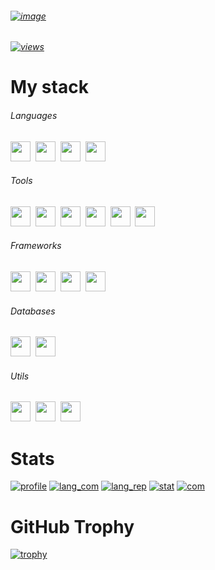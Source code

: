 ###### [![image](https://user-images.githubusercontent.com/93442793/193453255-0b4e2cf5-d759-4752-9423-43b2ebe32bba.png)](header.png)
###### [![views](https://komarev.com/ghpvc/?username=notjik&color=bf91f3&style=flat)](https://komarev.com/ghpvc/?username=notjik&color=bf91f3&style=flat)
# My stack

###### Languages
<p class="languages">
<a href="https://python.org/"><img height="32" width="32" src="https://cdn.simpleicons.org/python/bf91f3"/></a>&nbsp;
<a href="https://isocpp.org/"><img height="32" width="32" src="https://cdn.simpleicons.org/cplusplus/bf91f3"/></a>&nbsp;
<a href="https://w3.org/html/"><img height="32" width="32" src="https://cdn.simpleicons.org/html5/bf91f3"/></a>&nbsp;
<a href="https://w3.org/Style/CSS/"><img height="32" width="32" src="https://cdn.simpleicons.org/css3/bf91f3"/></a>&nbsp;
</p>

###### Tools
<p class="tools">
<a href="https://git-scm.com/"><img height="32" width="32" src="https://cdn.simpleicons.org/git/bf91f3"/></a>&nbsp;
<a href="https://docker.com/"><img height="32" width="32" src="https://cdn.simpleicons.org/docker/bf91f3"/></a>&nbsp;
<a href="https://ubuntu.com/"><img height="32" width="32" src="https://cdn.simpleicons.org/ubuntu/bf91f3"/></a>&nbsp;
<a href="https://jetbrains.com/pycharm/"><img height="32" width="32" src="https://cdn.simpleicons.org/pycharm/bf91f3"/></a>&nbsp;
<a href="https://visualstudio.microsoft.com/"><img height="32" width="32" src="https://cdn.simpleicons.org/visualstudio/bf91f3"/></a>&nbsp;
<a href="https://code.visualstudio.com/"><img height="32" width="32" src="https://cdn.simpleicons.org/visualstudiocode/bf91f3"/></a>&nbsp;
</p>

###### Frameworks
<p class="frameworks">
<a href="https://djangoproject.com/"><img height="32" width="32" src="https://cdn.simpleicons.org/django/bf91f3"/></a>&nbsp;
<a href="https://qt.io/"><img height="32" width="32" src="https://cdn.simpleicons.org/qt/bf91f3"/></a>&nbsp;
<a href="https://flask.palletsprojects.com/"><img height="32" width="32" src="https://cdn.simpleicons.org/flask/bf91f3"/></a>&nbsp;
<a href="https://getbootstrap.com/"><img height="32" width="32" src="https://cdn.simpleicons.org/bootstrap/bf91f3"/></a>&nbsp;
</p>

###### Databases
<p class="databases">
<a href="https://postgresql.org/"><img height="32" width="32" src="https://cdn.simpleicons.org/postgresql/bf91f3"/></a>&nbsp;
<a href="https://sqlite.org/"><img height="32" width="32" src="https://cdn.simpleicons.org/sqlite/bf91f3"/></a>&nbsp;
</p>

###### Utils
<p class="utils">
<a href="https://mozilla.org/"><img height="32" width="32" src="https://cdn.simpleicons.org/mozilla/bf91f3"/></a>&nbsp;
<a href="https://dotenv.org/"><img height="32" width="32" src="https://cdn.simpleicons.org/dotenv/bf91f3"/></a>&nbsp;
<a href="https://pypi.org/project/googletrans/"><img height="32" width="32" src="https://cdn.simpleicons.org/googletranslate/bf91f3"/></a>&nbsp;
</p>

# Stats
[![profile](https://github-profile-summary-cards.vercel.app/api/cards/profile-details?username=notjik&theme=tokyonight)](https://github-profile-summary-cards.vercel.app/api/cards/profile-details?username=notjik&theme=tokyonight)
[![lang_com](https://github-profile-summary-cards.vercel.app/api/cards/most-commit-language?username=notjik&theme=tokyonight)](https://github-profile-summary-cards.vercel.app/api/cards/most-commit-language?username=notjik&theme=tokyonight)
[![lang_rep](https://github-profile-summary-cards.vercel.app/api/cards/repos-per-language?username=notjik&theme=tokyonight)](https://github-profile-summary-cards.vercel.app/api/cards/repos-per-language?username=notjik&theme=tokyonight)
[![stat](https://github-profile-summary-cards.vercel.app/api/cards/stats?username=notjik&theme=tokyonight)](https://github-profile-summary-cards.vercel.app/api/cards/stats?username=notjik&theme=tokyonight)
[![com](https://github-profile-summary-cards.vercel.app/api/cards/productive-time?username=notjik&theme=tokyonight)](https://github-profile-summary-cards.vercel.app/api/cards/productive-time?username=notjik&theme=tokyonight)
# GitHub Trophy
[![trophy](https://github-profile-trophy.vercel.app/?username=notjik&theme=tokyonight)](https://github-profile-trophy.vercel.app/?username=notjik&theme=tokyonight)
